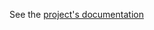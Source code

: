 See the [project's documentation](http://commondatastorage.googleapis.com/ndrix/list_util/index.html)
